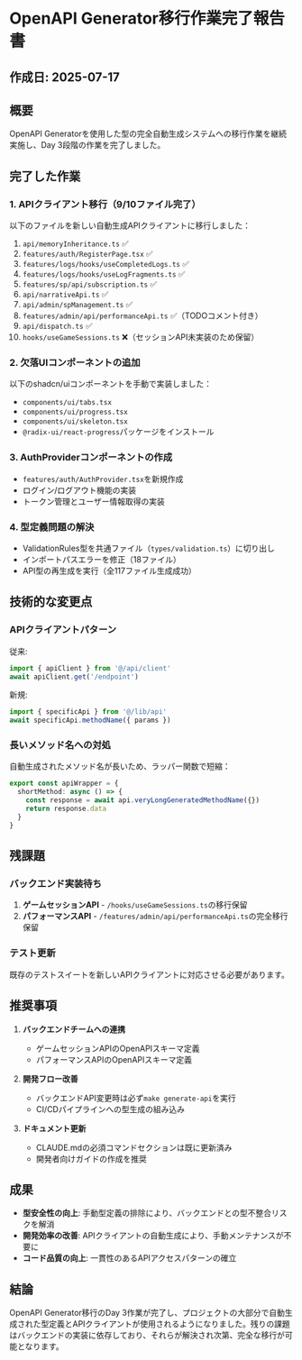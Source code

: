 # OpenAPI Generator移行作業完了報告書

## 作成日: 2025-07-17

## 概要
OpenAPI Generatorを使用した型の完全自動生成システムへの移行作業を継続実施し、Day 3段階の作業を完了しました。

## 完了した作業

### 1. APIクライアント移行（9/10ファイル完了）
以下のファイルを新しい自動生成APIクライアントに移行しました：

1. `api/memoryInheritance.ts` ✅
2. `features/auth/RegisterPage.tsx` ✅
3. `features/logs/hooks/useCompletedLogs.ts` ✅
4. `features/logs/hooks/useLogFragments.ts` ✅
5. `features/sp/api/subscription.ts` ✅
6. `api/narrativeApi.ts` ✅
7. `api/admin/spManagement.ts` ✅
8. `features/admin/api/performanceApi.ts` ✅（TODOコメント付き）
9. `api/dispatch.ts` ✅
10. `hooks/useGameSessions.ts` ❌（セッションAPI未実装のため保留）

### 2. 欠落UIコンポーネントの追加
以下のshadcn/uiコンポーネントを手動で実装しました：
- `components/ui/tabs.tsx`
- `components/ui/progress.tsx`
- `components/ui/skeleton.tsx`
- `@radix-ui/react-progress`パッケージをインストール

### 3. AuthProviderコンポーネントの作成
- `features/auth/AuthProvider.tsx`を新規作成
- ログイン/ログアウト機能の実装
- トークン管理とユーザー情報取得の実装

### 4. 型定義問題の解決
- ValidationRules型を共通ファイル（`types/validation.ts`）に切り出し
- インポートパスエラーを修正（18ファイル）
- API型の再生成を実行（全117ファイル生成成功）

## 技術的な変更点

### APIクライアントパターン
従来:
```typescript
import { apiClient } from '@/api/client'
await apiClient.get('/endpoint')
```

新規:
```typescript
import { specificApi } from '@/lib/api'
await specificApi.methodName({ params })
```

### 長いメソッド名への対処
自動生成されたメソッド名が長いため、ラッパー関数で短縮：
```typescript
export const apiWrapper = {
  shortMethod: async () => {
    const response = await api.veryLongGeneratedMethodName({})
    return response.data
  }
}
```

## 残課題

### バックエンド実装待ち
1. **ゲームセッションAPI** - `/hooks/useGameSessions.ts`の移行保留
2. **パフォーマンスAPI** - `/features/admin/api/performanceApi.ts`の完全移行保留

### テスト更新
既存のテストスイートを新しいAPIクライアントに対応させる必要があります。

## 推奨事項

1. **バックエンドチームへの連携**
   - ゲームセッションAPIのOpenAPIスキーマ定義
   - パフォーマンスAPIのOpenAPIスキーマ定義

2. **開発フロー改善**
   - バックエンドAPI変更時は必ず`make generate-api`を実行
   - CI/CDパイプラインへの型生成の組み込み

3. **ドキュメント更新**
   - CLAUDE.mdの必須コマンドセクションは既に更新済み
   - 開発者向けガイドの作成を推奨

## 成果
- **型安全性の向上**: 手動型定義の排除により、バックエンドとの型不整合リスクを解消
- **開発効率の改善**: APIクライアントの自動生成により、手動メンテナンスが不要に
- **コード品質の向上**: 一貫性のあるAPIアクセスパターンの確立

## 結論
OpenAPI Generator移行のDay 3作業が完了し、プロジェクトの大部分で自動生成された型定義とAPIクライアントが使用されるようになりました。残りの課題はバックエンドの実装に依存しており、それらが解決され次第、完全な移行が可能となります。